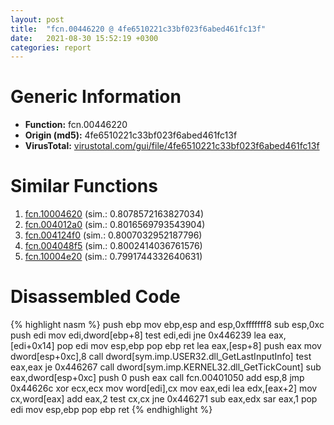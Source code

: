 ```yaml
---
layout: post
title:  "fcn.00446220 @ 4fe6510221c33bf023f6abed461fc13f"
date:   2021-08-30 15:52:19 +0300
categories: report
---
```


# Generic Information
- **Function:** fcn.00446220
- **Origin (md5):** 4fe6510221c33bf023f6abed461fc13f
- **VirusTotal:** [virustotal.com/gui/file/4fe6510221c33bf023f6abed461fc13f][virustotal_ref]



# Similar Functions

1. [fcn.10004620][similar_1_ref] (sim.: 0.8078572163827034)
2. [fcn.004012a0][similar_2_ref] (sim.: 0.8016569793543904)
3. [fcn.004124f0][similar_3_ref] (sim.: 0.8007032952187796)
4. [fcn.004048f5][similar_4_ref] (sim.: 0.8002414036761576)
5. [fcn.10004e20][similar_5_ref] (sim.: 0.7991744332640631)


# Disassembled Code

{% highlight nasm %}
push ebp
mov ebp,esp
and esp,0xfffffff8
sub esp,0xc
push edi
mov edi,dword[ebp+8]
test edi,edi
jne 0x446239
lea eax,[edi+0x14]
pop edi
mov esp,ebp
pop ebp
ret 
lea eax,[esp+8]
push eax
mov dword[esp+0xc],8
call dword[sym.imp.USER32.dll_GetLastInputInfo]
test eax,eax
je 0x446267
call dword[sym.imp.KERNEL32.dll_GetTickCount]
sub eax,dword[esp+0xc]
push 0
push eax
call fcn.00401050
add esp,8
jmp 0x44626c
xor ecx,ecx
mov word[edi],cx
mov eax,edi
lea edx,[eax+2]
mov cx,word[eax]
add eax,2
test cx,cx
jne 0x446271
sub eax,edx
sar eax,1
pop edi
mov esp,ebp
pop ebp
ret 
{% endhighlight %}


[similar_1_ref]: /report/fcn.10004620@4c3818fdf32d89a09257dbc9d3e142ea
[similar_2_ref]: /report/fcn.004012a0@7b00dd8f2abf54a73bfb09681334ff78
[similar_3_ref]: /report/fcn.004124f0@ba86269e5231930ee4def4088ddb8d19
[similar_4_ref]: /report/fcn.004048f5@73677cb40830e94fbfb5483ff33e40b9
[similar_5_ref]: /report/fcn.10004e20@4c3818fdf32d89a09257dbc9d3e142ea
[virustotal_ref]: https://www.virustotal.com/gui/file/4fe6510221c33bf023f6abed461fc13f